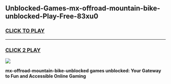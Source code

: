 
## Unblocked-Games-mx-offroad-mountain-bike-unblocked-Play-Free-83xu0
<h3>
<a href="https://premium76.site?title=mx-offroad-mountain-bike-unblocked&ref=19M">CLICK TO PLAY</a></h3>
<hr>

<h3>
<a href="https://premium76.site?title=mx-offroad-mountain-bike-unblocked&ref=19M">CLICK 2 PLAY</a>
  
</h3>

<a href="https://premium76.site?title=mx-offroad-mountain-bike-unblocked&ref=19M"><img src="https://clearcache.store/games.png"></a>


**mx-offroad-mountain-bike-unblocked games unblocked: Your Gateway to Fun and Accessible Online Gaming**
